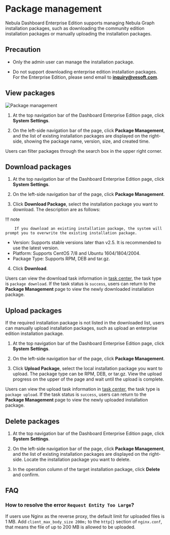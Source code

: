# Package management

Nebula Dashboard Enterprise Edition supports managing Nebula Graph installation packages, such as downloading the community edition installation packages or manually uploading the installation packages.

## Precaution

- Only the admin user can manage the installation package.

- Do not support downloading enterprise edition installation packages. For the Enterprise Edition, please send email to **inquiry@vesoft.com**.

## View packages

![Package management](https://docs-cdn.nebula-graph.com.cn/figures/package-manage-22-6-7-en.png)

1. At the top navigation bar of the Dashboard Enterprise Edition page, click **System Settings**.

2. On the left-side navigation bar of the page, click **Package Management**, and the list of existing installation packages are displayed on the right-side, showing the package name, version, size, and created time.

Users can filter packages through the search box in the upper right corner.

## Download packages

1. At the top navigation bar of the Dashboard Enterprise Edition page, click **System Settings**.

2. On the left-side navigation bar of the page, click **Package Management**.

3. Click **Download Package**, select the installation package you want to download. The description are as follows:

  !!! note

        If you download an existing installation package, the system will prompt you to overwrite the existing installation package.

  - Version: Supports stable versions later than v2.5. It is recommended to use the latest version.
  - Platform: Supports CentOS 7/8 and Ubuntu 1604/1804/2004.
  - Package Type: Supports RPM, DEB and tar.gz.

4. Click **Download**.

Users can view the download task information in [task center](10.tasks.md), the task type is `package download`. If the task status is `success`, users can return to the **Package Management** page to view the newly downloaded installation package.

## Upload packages

If the required installation package is not listed in the downloaded list, users can manually upload installation packages, such as upload an enterprise edition installation package.

1. At the top navigation bar of the Dashboard Enterprise Edition page, click **System Settings**.

2. On the left-side navigation bar of the page, click **Package Management**.

3. Click **Upload Package**, select the local installation package you want to upload. The package type can be RPM, DEB, or tar.gz. View the upload progress on the upper of the page and wait until the upload is complete.

Users can view the upload task information in [task center](10.tasks.md), the task type is `package upload`. If the task status is `success`, users can return to the **Package Management** page to view the newly uploaded installation package.

## Delete packages

1. At the top navigation bar of the Dashboard Enterprise Edition page, click **System Settings**.

2. On the left-side navigation bar of the page, click **Package Management**, and the list of existing installation packages are displayed on the right-side. Locate the installation package you want to delete.

3. In the operation column of the target installation package, click **Delete** and confirm.

## FAQ

### How to resolve the error `Request Entity Too Large`?

If users use Nginx as the reverse proxy, the default limit for uploaded files is 1 MB. Add `client_max_body_size 200m;` to the `http{}` section of `nginx.conf`, that means the file of up to 200 MB is allowed to be uploaded.
